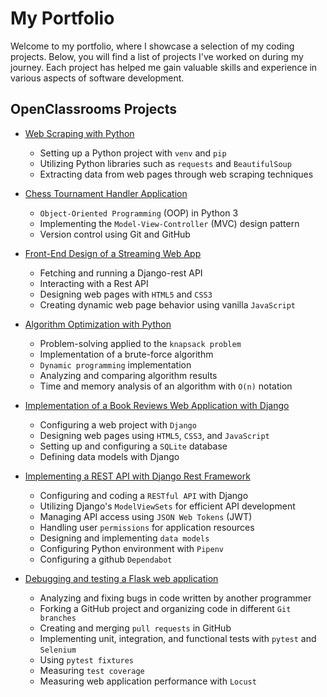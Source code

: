 # My Portfolio

Welcome to my portfolio, where I showcase a selection of my coding projects. Below, you will find a list of projects I've worked on during my journey. Each project has helped me gain valuable skills and experience in various aspects of software development.

## OpenClassrooms Projects

*  [Web Scraping with Python](https://github.com/VisualDev-FR/openclassroom-P02)
    * Setting up a Python project with `venv` and `pip`
    * Utilizing Python libraries such as `requests` and `BeautifulSoup`
    * Extracting data from web pages through web scraping techniques

*  [Chess Tournament Handler Application](https://github.com/VisualDev-FR/openclassroom-P04)
    * `Object-Oriented Programming` (OOP) in Python 3
    * Implementing the `Model-View-Controller` (MVC) design pattern
    * Version control using Git and GitHub

*  [Front-End Design of a Streaming Web App](https://github.com/VisualDev-FR/openclassrooms-P06)
    * Fetching and running a Django-rest API
    * Interacting with a Rest API
    * Designing web pages with `HTML5` and `CSS3`
    * Creating dynamic web page behavior using vanilla `JavaScript`

*  [Algorithm Optimization with Python](https://github.com/VisualDev-FR/openclassrooms-p7)
    * Problem-solving applied to the `knapsack problem`
    * Implementation of a brute-force algorithm
    * `Dynamic programming` implementation
    * Analyzing and comparing algorithm results
    * Time and memory analysis of an algorithm with `O(n)` notation

*  [Implementation of a Book Reviews Web Application with Django](https://github.com/VisualDev-FR/openclassrooms-P09)
    * Configuring a web project with `Django`
    * Designing web pages using `HTML5`, `CSS3`, and `JavaScript`
    * Setting up and configuring a `SQLite` database
    * Defining data models with Django

*  [Implementing a REST API with Django Rest Framework](https://github.com/VisualDev-FR/openclassrooms-P10)
    * Configuring and coding a `RESTful API` with Django
    * Utilizing Django's `ModelViewSets` for efficient API development
    * Managing API access using `JSON Web Tokens` (JWT)
    * Handling user `permissions` for application resources
    * Designing and implementing `data models`
    * Configuring Python environment with `Pipenv`
    * Configuring a github `Dependabot`

*  [Debugging and testing a Flask web application](https://github.com/VisualDev-FR/openclassrooms-P11)
    * Analyzing and fixing bugs in code written by another programmer
    * Forking a GitHub project and organizing code in different `Git branches`
    * Creating and merging `pull requests` in GitHub
    * Implementing unit, integration, and functional tests with `pytest` and `Selenium`
    * Using `pytest fixtures`
    * Measuring `test coverage`
    * Measuring web application performance with `Locust`
